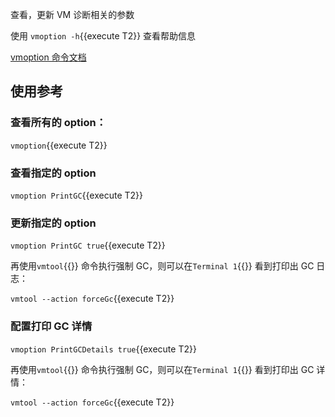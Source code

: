 查看，更新 VM 诊断相关的参数

使用 `vmoption -h`{{execute T2}} 查看帮助信息

[vmoption 命令文档](https://arthas.aliyun.com/doc/vmoption.html)

## 使用参考

### 查看所有的 option：

`vmoption`{{execute T2}}

### 查看指定的 option

`vmoption PrintGC`{{execute T2}}

### 更新指定的 option

`vmoption PrintGC true`{{execute T2}}

再使用`vmtool`{{}} 命令执行强制 GC，则可以在`Terminal 1`{{}} 看到打印出 GC 日志：

`vmtool --action forceGc`{{execute T2}}

### 配置打印 GC 详情

`vmoption PrintGCDetails true`{{execute T2}}

再使用`vmtool`{{}} 命令执行强制 GC，则可以在`Terminal 1`{{}} 看到打印出 GC 详情：

`vmtool --action forceGc`{{execute T2}}
